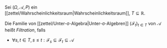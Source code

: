 Sei $(\Omega, \mathcal{A}, P)$ ein [[zettel/Wahrscheinlichkeitsraum|Wahrscheinlichkeitsraum]], $T \subseteq \mathbb{R}$.

Die Familie von [[zettel/Unter-σ-Algebra|Unter-σ-Algebren]] $(\mathcal{F}_t)_{t \in T}$ von $\mathcal{A}$ heißt *Filtration*, falls
- $\forall s, t \in T, s \le t : \mathcal{F}_s \subseteq \mathcal{F}_t \subseteq \mathcal{A}$
